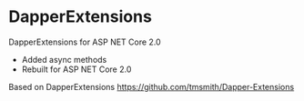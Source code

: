 # DapperExtensions
DapperExtensions for ASP NET Core 2.0

* Added async methods
* Rebuilt for ASP NET Core 2.0

Based on DapperExtensions
https://github.com/tmsmith/Dapper-Extensions
